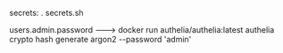 
secrets: . secrets.sh

users.admin.password ---> docker run authelia/authelia:latest authelia crypto hash generate argon2 --password 'admin'